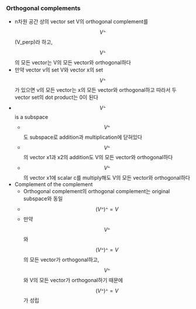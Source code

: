 ### Orthogonal complements
- n차원 공간 상의 vector set V의 orthogonal complement를 $$V^⫠$$(V_perp)라 하고, $$V^⫠$$의 모든 vector는 V의 모든 vector와 orthogonal하다
- 만약 vector v의 set V와 vector x의 set $$V^⫠$$가 있으면 v의 모든 vector는 x의 모든 vector와 orthogonal하고 따라서 두 vector set의 dot product는 0이 된다
- $$V^⫠$$ is a subspace
  - $$V^⫠$$도 subspace로 addition과 multiplication에 닫혀있다
  - $$V^⫠$$의 vector x1과 x2의 addition도 V의 모든 vector와 orthogonal하다
  - $$V^⫠$$의 vector x1에 scalar c를 multiply해도 V의 모든 vector와 orthogonal하다
- Complement of the complement
  - Orthogonal complement의 orthogonal complement는 original subspace와 동일
  - $$(V^⫠)^⫠=V$$
  - 만약 $$V^⫠$$와 $$(V^⫠)^⫠=V$$의 모든 vector가 orthogonal하고, $$V^⫠$$와 V의 모든 vector가 orthogonal하기 때문에 $$(V^⫠)^⫠=V$$가 성립